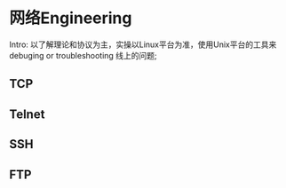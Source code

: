 
# 网络Engineering

Intro: 以了解理论和协议为主，实操以Linux平台为准，使用Unix平台的工具来debuging or troubleshooting 线上的问题;


## TCP



## Telnet


## SSH



## FTP



